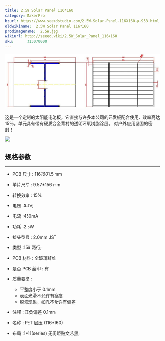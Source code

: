 ```yaml
---
title: 2.5W Solar Panel 116*160
category: MakerPro
bzurl: https://www.seeedstudio.com/2.5W-Solar-Panel-116X160-p-953.html
oldwikiname:  2.5W Solar Panel 116*160
prodimagename:  2.5W.jpg
wikiurl: http://seeed.wiki/2.5W_Solar_Panel_116x160  
sku:      313070000
---
```

![](https://github.com/SeeedDocument/2.5W_Solar_Panel_116x160/raw/master/img/2.5W.jpg)

这是一个定制的太阳能电池板，它直接与许多本公司的开发板配合使用，效率高达 15％。单元具有带有硬质合金背衬的透明环氧树脂涂层。 对户外应用坚固的密封！

[![](https://github.com/SeeedDocument/wiki_chinese/raw/master/docs/images/click_to_buy.PNG)](https://item.taobao.com/item.htm?spm=a1z10.3-c.w4002-11172317909.10.54b98370LVsMYC&id=534128768095)

##   规格参数
---
*   PCB 尺寸 : 116*160*1.5 mm

*   单片尺寸 : 9.57*156 mm

*   转换效率 : 15%

*   电压 :5.5V;

*   电流 :450mA

*   功耗 :2.5W

*   接头型号 : 2.0mm JST

*   类型 :156 两行;

*   PCB 材料 : 全玻璃纤维

*   是否 PCB 丝印 : 有

*   质量要求 :

    *   平整度小于 0.1mm
    *   表面光滑不允许有擦痕
    *   脱漆现象，如孔不允许有偏差

*   注释 : 正负偏差 0.1mm

*   名称 : PET 层压 (116*160)

*   布局 :1*11(series) 无间距贴文艺黑;

